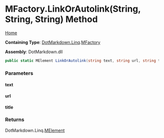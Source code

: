 # MFactory\.LinkOrAutolink\(String, String, String\) Method

[Home](../../../../README.md)

**Containing Type**: [DotMarkdown.Linq](../../README.md)\.[MFactory](../README.md)

**Assembly**: DotMarkdown\.dll

```csharp
public static MElement LinkOrAutolink(string text, string url, string title = null)
```

### Parameters

#### text

#### url

#### title

### Returns

DotMarkdown\.Linq\.[MElement](../../MElement/README.md)

